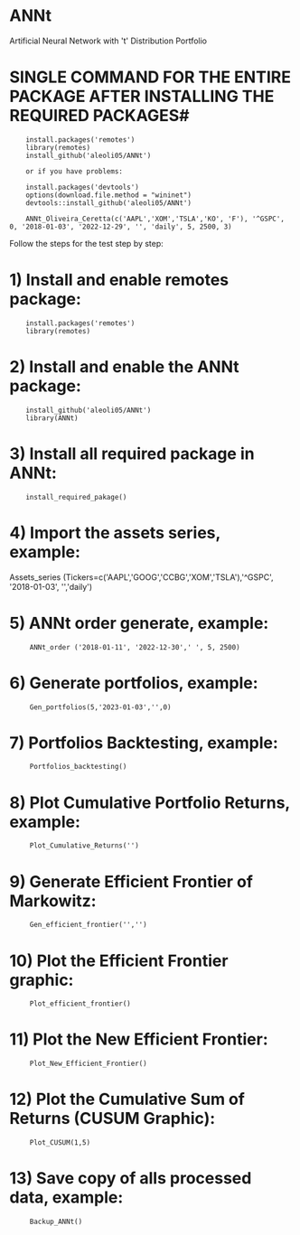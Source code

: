 # ANNt
Artificial Neural Network with 't' Distribution Portfolio 

# SINGLE COMMAND FOR THE ENTIRE PACKAGE AFTER INSTALLING THE REQUIRED PACKAGES#
        install.packages('remotes')
        library(remotes)
        install_github('aleoli05/ANNt')
        
        or if you have problems:
        
        install.packages('devtools')
        options(download.file.method = "wininet") 
        devtools::install_github('aleoli05/ANNt')
        
        ANNt_Oliveira_Ceretta(c('AAPL','XOM','TSLA','KO', 'F'), '^GSPC', 0, '2018-01-03', '2022-12-29', '', 'daily', 5, 2500, 3)
        

Follow the steps for the test step by step:

# 1) Install and enable remotes package: 
        install.packages('remotes')
        library(remotes)
# 2) Install and enable the ANNt package: 
        install_github('aleoli05/ANNt') 
        library(ANNt)
# 3) Install all required package in ANNt: 
        install_required_pakage()
# 4) Import the assets series, example: 
Assets_series (Tickers=c('AAPL','GOOG','CCBG','XOM','TSLA'),'^GSPC', '2018-01-03', '','daily')
# 5) ANNt order generate, example: 
         ANNt_order ('2018-01-11', '2022-12-30',' ', 5, 2500)
# 6) Generate portfolios, example: 
         Gen_portfolios(5,'2023-01-03','',0)
# 7) Portfolios Backtesting, example: 
         Portfolios_backtesting()
# 8) Plot Cumulative Portfolio Returns, example: 
         Plot_Cumulative_Returns('')
# 9) Generate Efficient Frontier of Markowitz:
         Gen_efficient_frontier('','')
# 10) Plot the Efficient Frontier graphic:
         Plot_efficient_frontier()
# 11) Plot the New Efficient Frontier:
         Plot_New_Efficient_Frontier()
# 12) Plot the Cumulative Sum of Returns (CUSUM Graphic):
         Plot_CUSUM(1,5)
# 13) Save copy of alls processed data, example: 
         Backup_ANNt()

